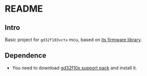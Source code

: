 # README

## Intro

Basic project for `gd32f103vctx` mcu, based on [its firmware library](https://www.gd32mcu.com/download/down/document_id/180/path_type/1).

## Dependence

+ You need to download [gd32f10x support pack](https://www.gd32mcu.com/download/down/document_id/310/path_type/1) and install it.


